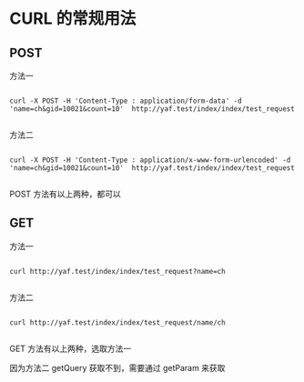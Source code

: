 # CURL 的常规用法


## POST

方法一

```

curl -X POST -H 'Content-Type : application/form-data' -d 'name=ch&gid=10021&count=10'  http://yaf.test/index/index/test_request


```


方法二

```

curl -X POST -H 'Content-Type : application/x-www-form-urlencoded' -d 'name=ch&gid=10021&count=10'  http://yaf.test/index/index/test_request


```


POST 方法有以上两种，都可以



## GET


方法一

```

curl http://yaf.test/index/index/test_request?name=ch


```


方法二

```

curl http://yaf.test/index/index/test_request/name/ch


```

GET 方法有以上两种，选取方法一

因为方法二 getQuery 获取不到，需要通过 getParam 来获取

